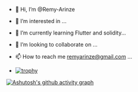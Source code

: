 - 👋 Hi, I’m @Remy-Arinze
- 👀 I’m interested in ...
- 🌱 I’m currently learning Flutter and solidity...
- 💞️ I’m looking to collaborate on ...
- 📫 How to reach me remyarinze@gmail.com ...

- [![trophy](https://github-profile-trophy.vercel.app/?username=Remy-Arinze)](https://github.com/ryo-ma/github-profile-trophy)

[![Ashutosh's github activity graph](https://github-readme-activity-graph.vercel.app/graph?username=Remy-Arinze)](https://github.com/ashutosh00710/github-readme-activity-graph)



<!---
Remy-Arinze/Remy-Arinze is a ✨ special ✨ repository because its `README.md` (this file) appears on your GitHub profile.
You can click the Preview link to take a look at your changes.
--->
